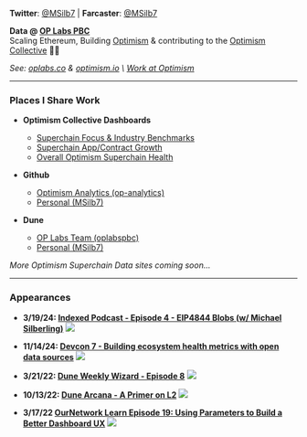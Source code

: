 <!-- ## Michael Silberling -->
<!-- ![image](https://user-images.githubusercontent.com/4006780/223618821-2463d2ea-41f9-41d7-914c-3bded756e733.png) -->

**Twitter**: [@MSilb7](https://twitter.com/MSilb7) | **Farcaster**: [@MSilb7](https://warpcast.com/msilb7)

**Data @ [OP Labs PBC](https://www.oplabs.co/)**<br>
Scaling Ethereum, Building [Optimism](https://www.optimism.io/) & contributing to the [Optimism Collective](https://www.optimism.io/vision) 🔴✨

*See: [oplabs.co](https://www.oplabs.co/) & [optimism.io](https://www.optimism.io/) \ [Work at Optimism](https://jobs.optimism.io/jobs?filter=eyJvcmdhbml6YXRpb24uaWQiOlsiNzkyMzYiLCIzMDQ2OSJdfQ%3D%3D)*


---
### Places I Share Work

- **Optimism Collective Dashboards**
  - [Superchain Focus & Industry Benchmarks](https://app.hex.tech/61bffa12-d60b-484c-80b9-14265e268538/app/d28726b2-ff11-4f94-8a9f-6bb0a86f4b46/latest?)
  - [Superchain App/Contract Growth](https://app.hex.tech/61bffa12-d60b-484c-80b9-14265e268538/app/cd3f1525-08f0-4a49-a15a-b72f46f2a0d8/latest)
  - [Overall Optimism Superchain Health](https://docs.google.com/spreadsheets/d/1f-uIW_PzlGQ_XFAmsf9FYiUf0N9l_nePwDVrw0D5MXY/edit?gid=584971628#gid=584971628)

- **Github**
  - [Optimism Analytics (op-analytics)](https://github.com/ethereum-optimism/op-analytics)
  - [Personal (MSilb7)](https://github.com/MSilb7)
  
- **Dune**
  - [OP Labs Team (oplabspbc)](https://dune.com/oplabspbc)
  - [Personal (MSilb7)](https://dune.com/msilb7)

*More Optimism Superchain Data sites coming soon...*

---
### Appearances

- **3/19/24: [Indexed Podcast - Episode 4 - EIP4844 Blobs (w/ Michael Silberling)](https://www.youtube.com/watch?v=8IZGXcvKEVg)**
  [![](https://i.ytimg.com/vi/8IZGXcvKEVg/hqdefault.jpg)](https://www.youtube.com/watch?v=8IZGXcvKEVg)
  
- **11/14/24: [Devcon 7 - Building ecosystem health metrics with open data sources](https://www.youtube.com/watch?v=M9EQ-adPTrI)**
  [![](https://i.ytimg.com/vi/M9EQ-adPTrI/hqdefault.jpg)](https://www.youtube.com/watch?v=M9EQ-adPTrI)
  
- **3/21/22: [Dune Weekly Wizard - Episode 8](https://youtu.be/F5wu3c_EjzU)**
  [![](https://img.youtube.com/vi/F5wu3c_EjzU/maxresdefault.jpg)](https://youtu.be/F5wu3c_EjzU)
  
- **10/13/22: [Dune Arcana - A Primer on L2](https://youtu.be/sciPaCZGzcE)**
  [![](https://img.youtube.com/vi/sciPaCZGzcE/maxresdefault.jpg)](https://youtu.be/sciPaCZGzcE)
  
- **3/17/22 [OurNetwork Learn Episode 19: Using Parameters to Build a Better Dashboard UX](https://www.youtube.com/watch?v=OEyzrRkvY2w&list=PL_7kfUeJgSzz5Fltb2nivE_8xuAe2XTJl&index=19)**
  [![](https://img.youtube.com/vi/OEyzrRkvY2w/maxresdefault.jpg)](https://youtu.be/OEyzrRkvY2w)
